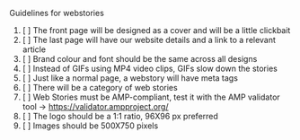 Guidelines for webstories
1. [ ] The front page will be designed as a cover and will be a little clickbait
2. [ ] The last page will have our website details and a link to a relevant article
3. [ ] Brand colour and font should be the same across all designs
4. [ ] Instead of GIFs using MP4 video clips, GIFs slow down the stories
5. [ ] Just like a normal page, a webstory will have meta tags
6. [ ] There will be a category of web stories
7. [ ] Web Stories must be AMP-compliant, test it with the AMP validator tool -> https://validator.ampproject.org/
8. [ ] The logo should be a 1:1 ratio, 96X96 px preferred
9. [ ] Images should be 500X750 pixels
